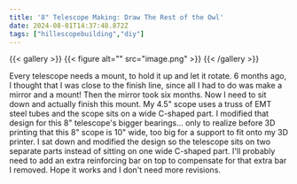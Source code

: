 ```yaml
---
title: '8" Telescope Making: Draw The Rest of the Owl'
date: 2024-08-01T14:37:48.872Z
tags: ["hillescopebuilding","diy"]
---
```

{{< gallery >}}
{{< figure alt="" src="image.png" >}}
{{< /gallery >}}

Every telescope needs a mount, to hold it up and let it rotate. 6 months ago, I thought that I was close to the finish line, since all I had to do was make a mirror and a mount! Then the mirror took six months. Now I need to sit down and actually finish this mount.
My 4.5" scope uses a truss of EMT steel tubes and the scope sits on a wide C-shaped part. I modified that design for this 8" telescope's bigger bearings... only to realize before 3D printing that this 8" scope is 10" wide, too big for a support to fit onto my 3D printer. I sat down and modified the design so the telescope sits on two separate parts instead of sitting on one wide C-shaped part. I'll probably need to add an extra reinforcing bar on top to compensate for that extra bar I removed. Hope it works and I don't need more revisions.

